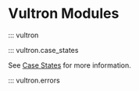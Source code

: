 # Vultron Modules

::: vultron

::: vultron.case_states

See [Case States](case_states.md) for more information.

::: vultron.errors
